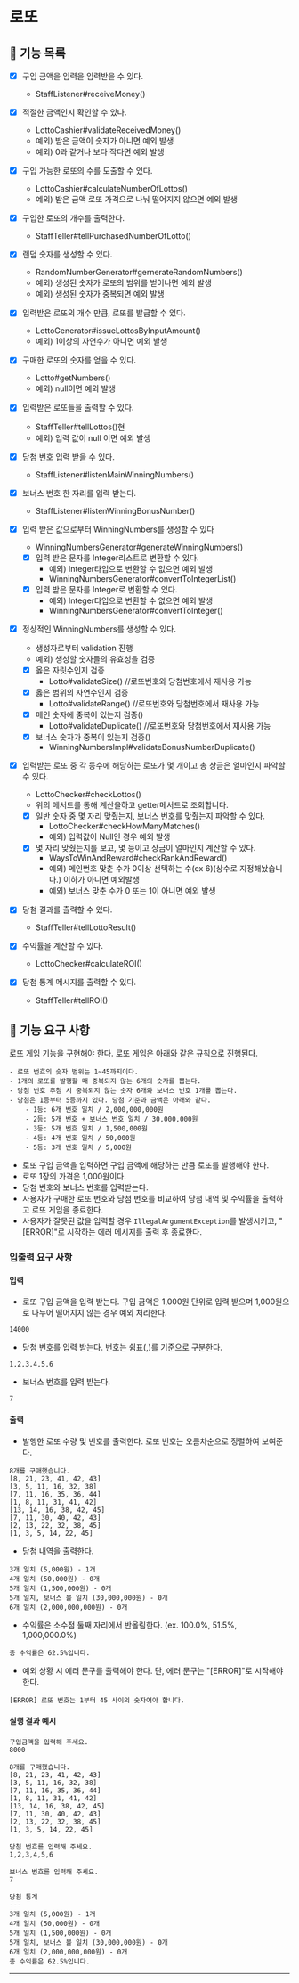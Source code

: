# 로또

## 🚀 기능 목록

- [x] 구입 금액을 입력을 입력받을 수 있다.
    - StaffListener#receiveMoney()
- [x] 적절한 금액인지 확인할 수 있다.
  - LottoCashier#validateReceivedMoney()
  - 예외) 받은 금액이 숫자가 아니면 예외 발생
  - 예외) 0과 같거나 보다 작다면 예외 발생
- [x] 구입 가능한 로또의 수를 도출할 수 있다.
  - LottoCashier#calculateNumberOfLottos()
  - 예외) 받은 금액 로또 가격으로 나눠 떨어지지 않으면 예외 발생
- [x] 구입한 로또의 개수를 출력한다.
  - StaffTeller#tellPurchasedNumberOfLotto()
  
- [x] 랜덤 숫자를 생성할 수 있다.
  - RandomNumberGenerator#gernerateRandomNumbers()
  - 예외) 생성된 숫자가 로또의 범위를 벋어나면 예외 발생
  - 예외) 생성된 숫자가 중복되면 예외 발생
- [x] 입력받은 로또의 개수 만큼, 로또를 발급할 수 있다.
  - LottoGenerator#issueLottosByInputAmount()
  - 예외) 1이상의 자연수가 아니면 예외 발생
- [x] 구매한 로또의 숫자를 얻을 수 있다.
  - Lotto#getNumbers()
  - 예외) null이면 예외 발생
- [x] 입력받은 로또들을 출력할 수 있다.
  - StaffTeller#tellLottos()현
  - 예외) 입력 값이 null 이면 예외 발생
        
- [x] 당첨 번호 입력 받을 수 있다.
  - StaffListener#listenMainWinningNumbers()
- [x] 보너스 번호 한 자리를 입력 받는다.
  - StaffListener#listenWinningBonusNumber()
- [x] 입력 받은 값으로부터 WinningNumbers를 생성할 수 있다
  - WinningNumbersGenerator#generateWinningNumbers()
  - [x] 입력 받은 문자를 Integer리스트로 변환할 수 있다.
    - 예외) Integer타입으로 변환할 수 없으면 예외 발생
    - WinningNumbersGenerator#convertToIntegerList()
  - [x] 입력 받은 문자를 Integer로 변환할 수 있다.
    - 예외) Integer타입으로 변환할 수 없으면 예외 발생
    - WinningNumbersGenerator#convertToInteger()
- [x] 정상적인 WinningNumbers를 생성할 수 있다.
  - 생성자로부터 validation 진행 
  - 예외) 생성할 숫자들의 유효성을 검증
  - [x] 옳은 자릿수인지 검증
     - Lotto#validateSize() //로또번호와 당첨번호에서 재사용 가능
  - [x] 옳은 범위의 자연수인지 검증
    - Lotto#validateRange() //로또번호와 당첨번호에서 재사용 가능
  - [x] 메인 숫자에 중복이 있는지 검증()
    - Lotto#validateDuplicate() //로또번호와 당첨번호에서 재사용 가능
  - [x] 보너스 숫자가 중복이 있는지 검증()
    - WinningNumbersImpl#validateBonusNumberDuplicate()

- [x] 입력받는 로또 중 각 등수에 해당하는 로또가 몇 개이고 총 상금은 얼마인지 파악할 수 있다.
  - LottoChecker#checkLottos()
  - 위의 메서드를 통해 계산을하고 getter메서드로 조회합니다.
  - [x] 일반 숫자 중 몇 자리 맞췄는지, 보너스 번호를 맞췄는지 파악할 수 있다.
    - LottoChecker#checkHowManyMatches()
    - 예외) 입력값이 Null인 경우 예외 발생
  - [x] 몇 자리 맞췄는지를 보고, 몇 등이고 상금이 얼마인지 계산할 수 있다.
    - WaysToWinAndReward#checkRankAndReward()
    - 예외) 메인번호 맞춘 수가 0이상 선택하는 수(ex 6)(상수로 지정해놨습니다.) 이하가 아니면 예외발생
    - 예외) 보너스 맞춘 수가 0 또는 1이 아니면 예외 발생
- [x] 당첨 결과를 출력할 수 있다.
  - StaffTeller#tellLottoResult()
- [x] 수익률을 계산할 수 있다.
  - LottoChecker#calculateROI()
- [x] 당첨 통계 메시지를 출력할 수 있다.
  - StaffTeller#tellROI()
  
## 🚀 기능 요구 사항

로또 게임 기능을 구현해야 한다. 로또 게임은 아래와 같은 규칙으로 진행된다.

```
- 로또 번호의 숫자 범위는 1~45까지이다.
- 1개의 로또를 발행할 때 중복되지 않는 6개의 숫자를 뽑는다.
- 당첨 번호 추첨 시 중복되지 않는 숫자 6개와 보너스 번호 1개를 뽑는다.
- 당첨은 1등부터 5등까지 있다. 당첨 기준과 금액은 아래와 같다.
    - 1등: 6개 번호 일치 / 2,000,000,000원
    - 2등: 5개 번호 + 보너스 번호 일치 / 30,000,000원
    - 3등: 5개 번호 일치 / 1,500,000원
    - 4등: 4개 번호 일치 / 50,000원
    - 5등: 3개 번호 일치 / 5,000원
```

- 로또 구입 금액을 입력하면 구입 금액에 해당하는 만큼 로또를 발행해야 한다.
- 로또 1장의 가격은 1,000원이다.
- 당첨 번호와 보너스 번호를 입력받는다.
- 사용자가 구매한 로또 번호와 당첨 번호를 비교하여 당첨 내역 및 수익률을 출력하고 로또 게임을 종료한다.
- 사용자가 잘못된 값을 입력할 경우 `IllegalArgumentException`를 발생시키고, "[ERROR]"로 시작하는 에러 메시지를 출력 후 종료한다.

### 입출력 요구 사항

#### 입력

- 로또 구입 금액을 입력 받는다. 구입 금액은 1,000원 단위로 입력 받으며 1,000원으로 나누어 떨어지지 않는 경우 예외 처리한다.

```
14000
```

- 당첨 번호를 입력 받는다. 번호는 쉼표(,)를 기준으로 구분한다.

```
1,2,3,4,5,6
```

- 보너스 번호를 입력 받는다.

```
7
```

#### 출력

- 발행한 로또 수량 및 번호를 출력한다. 로또 번호는 오름차순으로 정렬하여 보여준다.

```
8개를 구매했습니다.
[8, 21, 23, 41, 42, 43] 
[3, 5, 11, 16, 32, 38] 
[7, 11, 16, 35, 36, 44] 
[1, 8, 11, 31, 41, 42] 
[13, 14, 16, 38, 42, 45] 
[7, 11, 30, 40, 42, 43] 
[2, 13, 22, 32, 38, 45] 
[1, 3, 5, 14, 22, 45]
```

- 당첨 내역을 출력한다.

```
3개 일치 (5,000원) - 1개
4개 일치 (50,000원) - 0개
5개 일치 (1,500,000원) - 0개
5개 일치, 보너스 볼 일치 (30,000,000원) - 0개
6개 일치 (2,000,000,000원) - 0개
```

- 수익률은 소수점 둘째 자리에서 반올림한다. (ex. 100.0%, 51.5%, 1,000,000.0%)

```
총 수익률은 62.5%입니다.
```

- 예외 상황 시 에러 문구를 출력해야 한다. 단, 에러 문구는 "[ERROR]"로 시작해야 한다.

```
[ERROR] 로또 번호는 1부터 45 사이의 숫자여야 합니다.
```

#### 실행 결과 예시

```
구입금액을 입력해 주세요.
8000

8개를 구매했습니다.
[8, 21, 23, 41, 42, 43] 
[3, 5, 11, 16, 32, 38] 
[7, 11, 16, 35, 36, 44] 
[1, 8, 11, 31, 41, 42] 
[13, 14, 16, 38, 42, 45] 
[7, 11, 30, 40, 42, 43] 
[2, 13, 22, 32, 38, 45] 
[1, 3, 5, 14, 22, 45]

당첨 번호를 입력해 주세요.
1,2,3,4,5,6

보너스 번호를 입력해 주세요.
7

당첨 통계
---
3개 일치 (5,000원) - 1개
4개 일치 (50,000원) - 0개
5개 일치 (1,500,000원) - 0개
5개 일치, 보너스 볼 일치 (30,000,000원) - 0개
6개 일치 (2,000,000,000원) - 0개
총 수익률은 62.5%입니다.
```

---